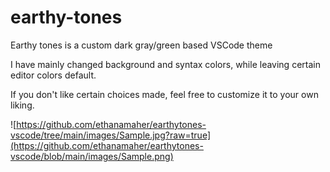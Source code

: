 # earthy-tones

Earthy tones is a custom dark gray/green based VSCode theme

I have mainly changed background and syntax colors, while leaving certain editor colors default.

If you don't like certain choices made, feel free to customize it to your own liking.

![https://github.com/ethanamaher/earthytones-vscode/tree/main/images/Sample.jpg?raw=true](https://github.com/ethanamaher/earthytones-vscode/blob/main/images/Sample.png)
